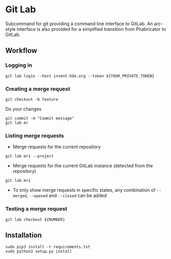 # Git Lab

Subcommand for git providing a command line interface to GitLab.
An arc-style interface is also provided for a simplified transition from Phabricator to GitLab.

## Workflow

### Logging in

```
git lab login --host invent.kde.org --token ${YOUR_PRIVATE_TOKEN}
```

### Creating a merge request

```
git checkout -b feature
```

Do your changes

```
git commit -m "Commit message"
git lab mr
```

### Listing merge requests

* Merge requests for the current repository

```
git lab mrs --project
```

* Merge requests for the current GitLab instance (detected from the repository)
```
git lab mrs
```

* To only show merge requests in specific states, any combination of `--merged`, `--opened` and `--closed` can be added

### Testing a merge request

```
git lab checkout ${NUMBER}
```

## Installation

```
sudo pip3 install -r requirements.txt
sudo python3 setup.py install
```
